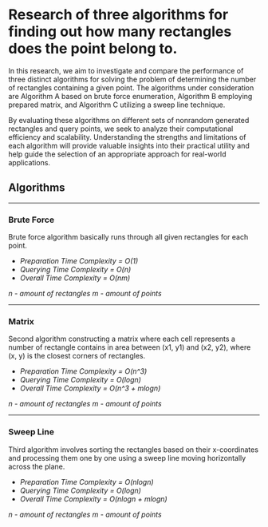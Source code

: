# Research of three algorithms for finding out how many rectangles does the point belong to.

In this research, we aim to investigate and compare the performance of three 
distinct algorithms for solving the problem of determining the number of 
rectangles containing a given point. The algorithms under consideration are 
Algorithm A based on brute force enumeration, Algorithm B employing prepared matrix, and Algorithm 
C utilizing a sweep line technique.

By evaluating these algorithms on different sets of nonrandom generated rectangles and query points,
we seek to analyze their computational efficiency and scalability. Understanding 
the strengths and limitations of each algorithm will provide valuable insights into their 
practical utility and help guide the selection of an appropriate approach for real-world applications.

## Algorithms

---------
### Brute Force

Brute force algorithm basically runs through all given rectangles for each point.

- *Preparation Time Complexity = O(1)*
- *Querying Time Complexity = O(n)*
- *Overall Time Complexity = O(nm)*

*n - amount of rectangles*
*m - amount of points*

---------

### Matrix 

Second algorithm constructing a matrix where each cell represents a number of rectangle contains in area between
(x1, y1) and (x2, y2), where (x, y) is the closest corners of rectangles.

- *Preparation Time Complexity = O(n^3)*
- *Querying Time Complexity = O(logn)*
- *Overall Time Complexity = O(n^3 + mlogn)*

*n - amount of rectangles*
*m - amount of points*

---------

### Sweep Line 

Third algorithm involves sorting the rectangles based on their x-coordinates and processing them one
by one using a sweep line moving horizontally across the plane.

- *Preparation Time Complexity = O(nlogn)*
- *Querying Time Complexity = O(logn)*
- *Overall Time Complexity = O(nlogn + mlogn)*

*n - amount of rectangles*
*m - amount of points*
